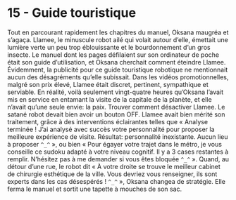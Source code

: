 # 15 - Guide touristique

Tout en parcourant rapidement les chapitres du manuel, Oksana maugréa et s’agaça. Llamee, le minuscule robot ailé qui volait autour d’elle, émettait une lumière verte un peu trop éblouissante et le bourdonnement d’un gros insecte. Le manuel dont les pages défilaient sur son ordinateur de poche était son guide d’utilisation, et Oksana cherchait comment éteindre Llamee. Évidemment, la publicité pour ce guide touristique robotique ne mentionnait aucun des désagréments qu’elle subissait. Dans les vidéos promotionnelles, malgré son prix élevé, Llamee était discret, pertinent, sympathique et serviable. En réalité, voilà seulement vingt-quatre heures qu’Oksana l’avait mis en service en entamant la visite de la capitale de la planète, et elle n’avait qu’une seule envie: la paix. Trouver comment désactiver Llamee. Le satané robot devait bien avoir un bouton OFF. Llamee avait bien mérité son traitement, grâce à des interventions éclairantes telles que « Analyse terminée ! J’ai analysé avec succès votre personnalité pour proposer la meilleure expérience de visite. Résultat: personnalité inexistante. Aucun lieu à proposer `^_^` », ou bien « Pour égayer votre trajet dans le métro, je vous conseille ce sudoku adapté à votre niveau cognitif. Il y a 3 cases restantes à remplir. N’hésitez pas à me demander si vous êtes bloquée `^_^` ». Quand, au détour d’une rue, le robot dit « À votre droite se trouve le meilleur cabinet de chirurgie esthétique de la ville. Vous devriez vous renseigner, ils sont experts dans les cas désespérés ! `^_^` », Oksana changea de stratégie. Elle ferma le manuel et sortit une tapette à mouches de son sac.

